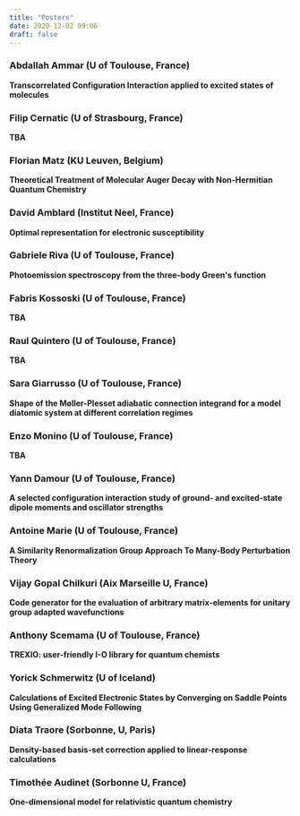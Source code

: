 ```yaml
---
title: "Posters"
date: 2020-12-02 09:06
draft: false
---
```


### Abdallah Ammar (U of Toulouse, France) 
**Transcorrelated Configuration Interaction applied to excited states of molecules**

### Filip Cernatic (U of Strasbourg, France) 
**TBA**

### Florian Matz (KU Leuven, Belgium) 
**Theoretical Treatment of Molecular Auger Decay with Non-Hermitian Quantum Chemistry**

### David Amblard (Institut Neel, France) 
**Optimal representation for electronic susceptibility**

### Gabriele Riva (U of Toulouse, France) 
**Photoemission spectroscopy from the three-body Green's function**

### Fabris Kossoski (U of Toulouse, France)
**TBA**

### Raul Quintero (U of Toulouse, France)
**TBA**

### Sara Giarrusso (U of Toulouse, France)
**Shape of the Møller-Plesset adiabatic connection integrand for a model diatomic system at different correlation regimes**

### Enzo Monino (U of Toulouse, France)
**TBA**

### Yann Damour (U of Toulouse, France)
**A selected configuration interaction study of ground- and excited-state dipole moments and oscillator strengths**

### Antoine Marie (U of Toulouse, France)
**A Similarity Renormalization Group Approach To Many-Body Perturbation Theory**

### Vijay Gopal Chilkuri (Aix Marseille U, France)
**Code generator for the evaluation of arbitrary matrix-elements for unitary group adapted wavefunctions**

### Anthony Scemama (U of Toulouse, France)
**TREXIO: user-friendly I-O library for quantum chemists**

### Yorick Schmerwitz (U of Iceland)
**Calculations of Excited Electronic States by Converging on Saddle Points Using Generalized Mode Following**

### Diata Traore (Sorbonne, U, Paris)
**Density-based basis-set correction applied to linear-response calculations**

### Timothée Audinet (Sorbonne U, France)
**One-dimensional model for relativistic quantum chemistry**

